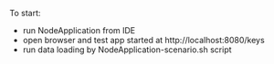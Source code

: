 To start:
- run NodeApplication from IDE
- open browser and test app started at http://localhost:8080/keys
- run data loading by NodeApplication-scenario.sh script